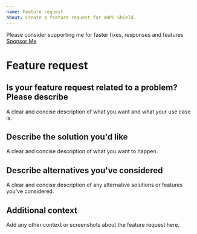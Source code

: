 ```yaml
---
name: Feature request
about: Create a feature request for oRPC Shield.
---
```


Please consider supporting me for faster fixes, responses and features
[Sponsor Me](https://github.com/sponsors/omar-dulaimi)

# Feature request

## Is your feature request related to a problem? Please describe

A clear and concise description of what you want and what your use case is.

## Describe the solution you'd like

A clear and concise description of what you want to happen.

## Describe alternatives you've considered

A clear and concise description of any alternative solutions or features you've
considered.

## Additional context

Add any other context or screenshots about the feature request here.
